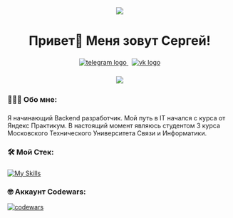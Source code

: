 <div align="center">
  <img width="600" src="https://i.pinimg.com/originals/50/27/2a/50272a0d34a8666dbe24b03c0544d7ec.gif"  />
</div>

[//]: # (<p align="center">)

[//]: # ( <img width="620" src="includes/github-snake.svg" alt="snake"/>)

[//]: # (</p>)

<h1 align="center">Привет👋 Меня зовут Сергей!</h1>

###

<div align="center">
  <a href="https://t.me/SerdgioTheCreator" target="_blank">
    <img src="https://img.shields.io/badge/Telegram-2CA5E0?style=for-the-badge&logo=telegram&logoColor=white" height="25" alt="telegram logo"  />
  </a>
  &nbsp;
  <a href="https://vk.com/SerdgioTheCreator" target="_blank">
    <img src="https://img.shields.io/badge/Vkontakte-2CA5E0?style=for-the-badge&logo=vk&logoColor=white" height="25" alt="vk logo"  />
  </a>
</div>

###

<div align="center">
  <img src="https://visitor-badge.laobi.icu/badge?page_id=KonovalovSergey.SerdgioTheCreator"  />
</div>

###

<h3 align="left">👨🏻‍💻  Обо мне:</h3>

###

<p align="left">Я начинающий Backend разработчик. Мой путь в IT начался с курса от Яндекс Практикум. В настоящий момент являюсь студентом 3 курса Московского Технического Университета Связи и Информатики.</p>

###

<h3 align="left">🛠 Мой Стек:</h3>

###

[![My Skills](https://skillicons.dev/icons?i=python,django,flask,postgres,docker,nginx,postman,html,githubactions&perline=9)](https://skillicons.dev)

###

<h3 align="left">🤓 Аккаунт Codewars:</h3>

[![codewars](https://www.codewars.com/users/SerdgioTheCreator/badges/large)](https://www.codewars.com/users/SerdgioTheCreator)